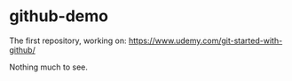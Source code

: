 # github-demo

The first repository, working on:
https://www.udemy.com/git-started-with-github/

Nothing much to see.
